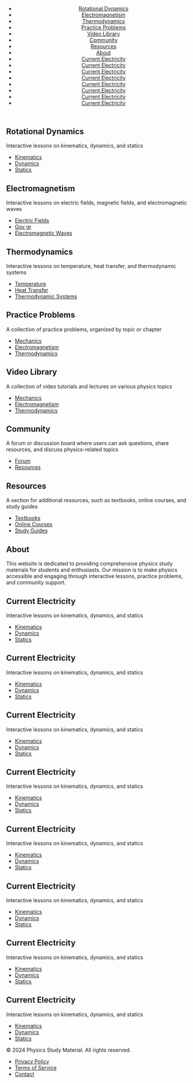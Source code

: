 <!DOCTYPE html>
<html lang="en">

<head>
    <meta charset="UTF-8">
    <meta name="viewport" content="width=device-width, initial-scale=1.0">
    <title>Physics Study Material</title>
    <link rel="stylesheet" href="styles.css">
</head>

<body>
    <header>
        <nav>
            <ul>
                <li><a href="#Rotational Dynamics">Rotational Dynamics</a></li>
                <li><a href="#electromagnetism">Electromagnetism</a></li>
                <li><a href="#thermodynamics">Thermodynamics</a></li>
                <li><a href="#practice-problems">Practice Problems</a></li>
                <li><a href="#video-library">Video Library</a></li>
                <li><a href="#community">Community</a></li>
                <li><a href="#resources">Resources</a></li>
                <li><a href="#about">About</a></li>
                <li><a href="#Current">Current Electricity</a></li>
                <li><a href="#Current">Current Electricity</a></li>
                <li><a href="#Current">Current Electricity</a></li>
                <li><a href="#Current">Current Electricity</a></li>
                <li><a href="#Current">Current Electricity</a></li>
                <li><a href="#Current">Current Electricity</a></li>
                <li><a href="#Current">Current Electricity</a></li>
                <li><a href="#Current">Current Electricity</a></li>
            </ul>
        </nav>
    </header>
    <main>
        <section id="Rotational Dynamics">
            <h2>Rotational Dynamics</h2>
            <p>Interactive lessons on kinematics, dynamics, and statics</p>
            <ul>
                <li><a href="https://drive.google.com/file/d/11H5a7thfOi2fKeMpkquvTVhWqIy-CLio/view?usp=sharing)">Kinematics</a></li>
                <li><a href="mechanics/dynamics.html">Dynamics</a></li>
                <li><a href="mechanics/statics.html">Statics</a></li>
            </ul>
        </section>
        <section id="electromagnetism">
            <h2>Electromagnetism</h2>
            <p>Interactive lessons on electric fields, magnetic fields, and electromagnetic waves</p>
            <ul>
                <li><a href="electromagnetism/electric-fields.html">Electric Fields</a></li>
                <li><a href="https://drive.google.com/file/d/1symhUo-9kkgZlWgXMD1YB_dyUFbhH-yb/view?usp=sharing">Gov gr</a></li>
                <li><a href="electromagnetism/electromagnetic-waves.html">Electromagnetic Waves</a></li>
            </ul>
        </section>
        <section id="thermodynamics">
            <h2>Thermodynamics</h2>
            <p>Interactive lessons on temperature, heat transfer, and thermodynamic systems</p>
            <ul>
                <li><a href="thermodynamics/temperature.html">Temperature</a></li>
                <li><a href="thermodynamics/heat-transfer.html">Heat Transfer</a></li>
                <li><a href="thermodynamics/thermodynamic-systems.html">Thermodynamic Systems</a></li>
            </ul>
        </section>
        <section id="practice-problems">
            <h2>Practice Problems</h2>
            <p>A collection of practice problems, organized by topic or chapter</p>
            <ul>
                <li><a href="practice-problems/mechanics.html">Mechanics</a></li>
                <li><a href="practice-problems/electromagnetism.html">Electromagnetism</a></li>
                <li><a href="practice-problems/thermodynamics.html">Thermodynamics</a></li>
            </ul>
        </section>
        <section id="video-library">
            <h2>Video Library</h2>
            <p>A collection of video tutorials and lectures on various physics topics</p>
            <ul>
                <li><a href="video-library/mechanics.html">Mechanics</a></li>
                <li><a href="video-library/electromagnetism.html">Electromagnetism</a></li>
                <li><a href="video-library/thermodynamics.html">Thermodynamics</a></li>
            </ul>
        </section>
        <section id="community">
            <h2>Community</h2>
            <p>A forum or discussion board where users can ask questions, share resources, and discuss physics-related topics</p>
            <ul>
                <li><a href="community/forum.html">Forum</a></li>
                <li><a href="community/resources.html">Resources</a></li>
            </ul>
        </section>
        <section id="resources">
            <h2>Resources</h2>
            <p>A section for additional resources, such as textbooks, online courses, and study guides</p>
            <ul>
                <li><a href="resources/textbooks.html">Textbooks</a></li>
                <li><a href="resources/online-courses.html">Online Courses</a></li>
                </a>
                </li>
                <li><a href="resources/study-guides.html">Study Guides</a></li>
            </ul>
        </section>
        <section id="about">
            <h2>About</h2>
            <p>This website is dedicated to providing comprehensive physics study materials for students and enthusiasts. Our mission is to make physics accessible and engaging through interactive lessons, practice problems, and community support.</p>
        </section>
         <section id="Current">
            <h2>Current Electricity</h2>
            <p>Interactive lessons on kinematics, dynamics, and statics</p>
            <ul>
                <li><a href="https://docs.google.com/document/d/1s5I77ACzBsa416L6cVqZprQyTwoSCxMv/edit?usp=sharing&ouid=116323725794489611530&rtpof=true&sd=true">Kinematics</a></li>
                <li><a href="mechanics/dynamics.html">Dynamics</a></li>
                <li><a href="mechanics/statics.html">Statics</a></li>
            </ul>
        </section>
        <section id="Current">
            <h2>Current Electricity</h2>
            <p>Interactive lessons on kinematics, dynamics, and statics</p>
            <ul>
                <li><a href="https://docs.google.com/document/d/1s5I77ACzBsa416L6cVqZprQyTwoSCxMv/edit?usp=sharing&ouid=116323725794489611530&rtpof=true&sd=true">Kinematics</a></li>
                <li><a href="mechanics/dynamics.html">Dynamics</a></li>
                <li><a href="mechanics/statics.html">Statics</a></li>
            </ul>
        </section>
        <section id="Current">
            <h2>Current Electricity</h2>
            <p>Interactive lessons on kinematics, dynamics, and statics</p>
            <ul>
                <li><a href="https://docs.google.com/document/d/1s5I77ACzBsa416L6cVqZprQyTwoSCxMv/edit?usp=sharing&ouid=116323725794489611530&rtpof=true&sd=true">Kinematics</a></li>
                <li><a href="mechanics/dynamics.html">Dynamics</a></li>
                <li><a href="mechanics/statics.html">Statics</a></li>
            </ul>
        </section>
        <section id="Current">
            <h2>Current Electricity</h2>
            <p>Interactive lessons on kinematics, dynamics, and statics</p>
            <ul>
                <li><a href="https://docs.google.com/document/d/1s5I77ACzBsa416L6cVqZprQyTwoSCxMv/edit?usp=sharing&ouid=116323725794489611530&rtpof=true&sd=true">Kinematics</a></li>
                <li><a href="mechanics/dynamics.html">Dynamics</a></li>
                <li><a href="mechanics/statics.html">Statics</a></li>
            </ul>
        </section>
        <section id="Current">
            <h2>Current Electricity</h2>
            <p>Interactive lessons on kinematics, dynamics, and statics</p>
            <ul>
                <li><a href="https://docs.google.com/document/d/1s5I77ACzBsa416L6cVqZprQyTwoSCxMv/edit?usp=sharing&ouid=116323725794489611530&rtpof=true&sd=true">Kinematics</a></li>
                <li><a href="mechanics/dynamics.html">Dynamics</a></li>
                <li><a href="mechanics/statics.html">Statics</a></li>
            </ul>
        </section>
        <section id="Current">
            <h2>Current Electricity</h2>
            <p>Interactive lessons on kinematics, dynamics, and statics</p>
            <ul>
                <li><a href="https://docs.google.com/document/d/1s5I77ACzBsa416L6cVqZprQyTwoSCxMv/edit?usp=sharing&ouid=116323725794489611530&rtpof=true&sd=true">Kinematics</a></li>
                <li><a href="mechanics/dynamics.html">Dynamics</a></li>
                <li><a href="mechanics/statics.html">Statics</a></li>
            </ul>
        </section>
        <section id="Current">
            <h2>Current Electricity</h2>
            <p>Interactive lessons on kinematics, dynamics, and statics</p>
            <ul>
                <li><a href="https://docs.google.com/document/d/1s5I77ACzBsa416L6cVqZprQyTwoSCxMv/edit?usp=sharing&ouid=116323725794489611530&rtpof=true&sd=true">Kinematics</a></li>
                <li><a href="mechanics/dynamics.html">Dynamics</a></li>
                <li><a href="mechanics/statics.html">Statics</a></li>
            </ul>
        </section>
        <section id="Current">
            <h2>Current Electricity</h2>
            <p>Interactive lessons on kinematics, dynamics, and statics</p>
            <ul>
                <li><a href="https://docs.google.com/document/d/1s5I77ACzBsa416L6cVqZprQyTwoSCxMv/edit?usp=sharing&ouid=116323725794489611530&rtpof=true&sd=true">Kinematics</a></li>
                <li><a href="mechanics/dynamics.html">Dynamics</a></li>
                <li><a href="mechanics/statics.html">Statics</a></li>
            </ul>
        </section>
    </main>
    <footer>
        <p>&copy; 2024 Physics Study Material. All rights reserved.</p>
        <ul>
            <li><a href="#privacy-policy">Privacy Policy</a></li>
            <li><a href="#terms-of-service">Terms of Service</a></li>
            <li><a href="#contact">Contact</a></li>
        </ul>
    </footer>
</body>

</html>
